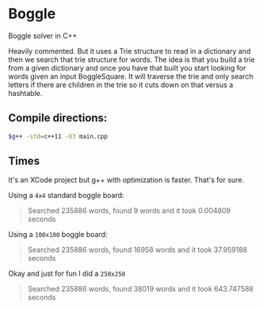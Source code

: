 # Boggle
Boggle solver in C++

Heavily commented. But it uses a Trie structure to read in a dictionary and then we search that trie structure for words. 
The idea is that you build a trie from a given dictionary and once you have that built you start looking for words given an input BoggleSquare. It will traverse the trie and only search letters if there are children in the trie so it cuts down on that versus a hashtable. 


## Compile directions: 
```sh 
$g++ -std=c++11 -O3 main.cpp
```

## Times
It's an XCode project but g++ with optimization is faster. That's for sure.



Using a `4x4` standard boggle board:

>Searched 235886 words, found 9 words and it took 0.004809 seconds

Using a `100x100` boggle board:

>Searched 235886 words, found 16958 words and it took 37.959188 seconds


Okay and just for fun I did a `250x250`

>Searched 235886 words, found 38019 words and it took 643.747588 seconds





